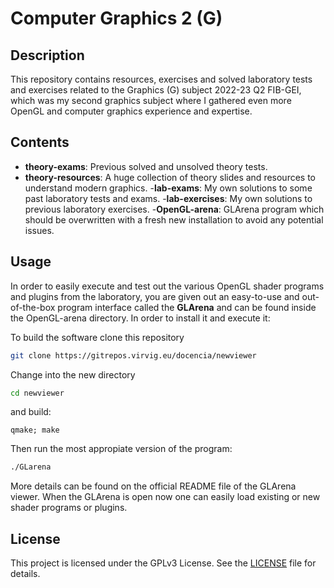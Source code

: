 # Computer Graphics 2 (G)

## Description

This repository contains resources, exercises and solved laboratory tests and exercises related to the Graphics (G) subject 2022-23 Q2 FIB-GEI, which was my second graphics subject where I gathered even more OpenGL and computer graphics experience and expertise.

## Contents

- **theory-exams**: Previous solved and unsolved theory tests.
- **theory-resources**: A huge collection of theory slides and resources to understand modern graphics.
-**lab-exams**: My own solutions to some past laboratory tests and exams.
-**lab-exercises**: My own solutions to previous laboratory exercises.
-**OpenGL-arena**: GLArena program which should be overwritten with a fresh new installation to avoid any potential issues.

## Usage 

In order to easily execute and test out the various OpenGL shader programs and plugins from the laboratory, you are given out an easy-to-use and out-of-the-box program interface called the **GLArena** and can be found inside the OpenGL-arena directory. In order to install it and execute it:

To build the software clone this repository
```sh
git clone https://gitrepos.virvig.eu/docencia/newviewer
```
Change into the new directory
```sh
cd newviewer
```
and build:
```
qmake; make
```
Then run the most appropiate version of the program:
```sh
./GLarena
```

More details can be found on the official README file of the GLArena viewer. When the GLArena is open now one can easily load existing or new shader programs or plugins.

## License

This project is licensed under the GPLv3 License. See the [LICENSE](./LICENSE) file for details.